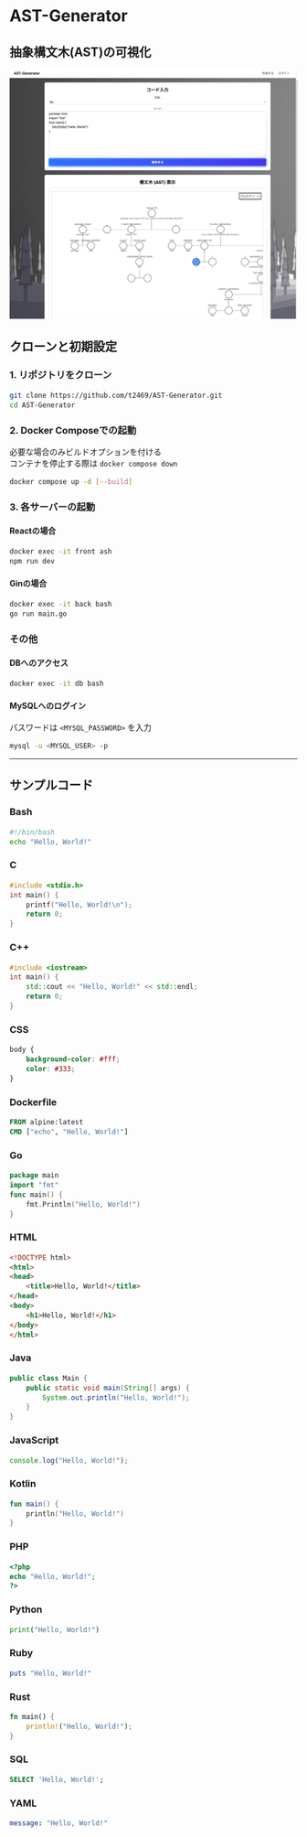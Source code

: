 # AST-Generator
## 抽象構文木(AST)の可視化
![ast-generator](images/ast-generator.png)

## クローンと初期設定

### 1. リポジトリをクローン

```bash
git clone https://github.com/t2469/AST-Generator.git
cd AST-Generator
```

### 2. Docker Composeでの起動

必要な場合のみビルドオプションを付ける  
コンテナを停止する際は `docker compose down`

```bash
docker compose up -d [--build]
```

### 3. 各サーバーの起動

#### Reactの場合

```bash
docker exec -it front ash
npm run dev
```

#### Ginの場合

```bash
docker exec -it back bash
go run main.go
```

### その他
#### DBへのアクセス

```bash
docker exec -it db bash
```

#### MySQLへのログイン

パスワードは `<MYSQL_PASSWORD>` を入力

```bash
mysql -u <MYSQL_USER> -p
```

---
## サンプルコード

### Bash

```bash
#!/bin/bash
echo "Hello, World!"
```

### C

```c
#include <stdio.h>
int main() {
    printf("Hello, World!\n");
    return 0;
}
```

### C++

```cpp
#include <iostream>
int main() {
    std::cout << "Hello, World!" << std::endl;
    return 0;
}
```

### CSS

```css
body {
    background-color: #fff;
    color: #333;
}
```

### Dockerfile

```dockerfile
FROM alpine:latest
CMD ["echo", "Hello, World!"]
```

### Go

```go
package main
import "fmt"
func main() {
    fmt.Println("Hello, World!")
}
```

### HTML

```html
<!DOCTYPE html>
<html>
<head>
    <title>Hello, World!</title>
</head>
<body>
    <h1>Hello, World!</h1>
</body>
</html>
```

### Java

```java
public class Main {
    public static void main(String[] args) {
        System.out.println("Hello, World!");
    }
}
```

### JavaScript

```javascript
console.log("Hello, World!");
```

### Kotlin

```kotlin
fun main() {
    println("Hello, World!")
}
```

### PHP

```php
<?php
echo "Hello, World!";
?>
```

### Python

```python
print("Hello, World!")
```

### Ruby

```ruby
puts "Hello, World!"
```

### Rust

```rust
fn main() {
    println!("Hello, World!");
}
```

### SQL

```sql
SELECT 'Hello, World!';
```

### YAML

```yaml
message: "Hello, World!"
```
